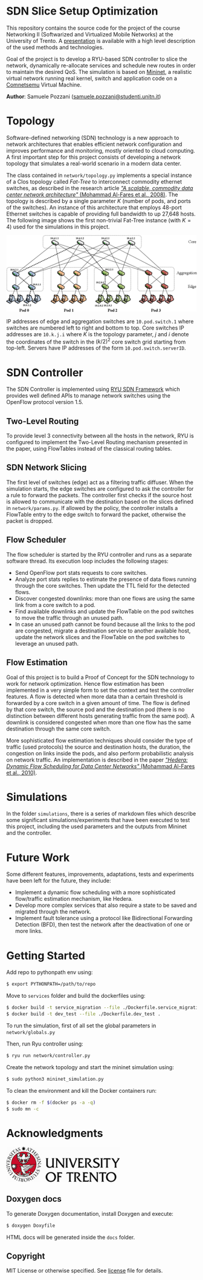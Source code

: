 # SDN Slice Setup Optimization

This repository contains the source code for the project of the course Networking II (Softwarized and Virtualized Mobile Networks) at the University of Trento. A [presentation](./presentation.pdf) is available with a high level description of the used methods and technologies.

Goal of the project is to develop a RYU-based SDN controller to slice the network, dynamically re-allocate services and schedule new routes in order to maintain the desired QoS. The simulation is based on [Mininet](http://mininet.org/), a realistic virtual network running real kernel, switch and application code on a [Comnetsemu](https://git.comnets.net/public-repo/comnetsemu) Virtual Machine.

**Author**: Samuele Pozzani (samuele.pozzani@studenti.unitn.it)

# Topology

Software-defined networking (SDN) technology is a new approach to network architectures that enables efficient network configuration and improves performance and monitoring, mostly oriented to cloud computing. A first important step for this project consists of developing a network topology that simulates a real-world scenario in a modern data center.

The class contained in `network/topology.py` implements a special instance of a Clos topology called *Fat-Tree* to interconnect commodity ethernet switches, as described in the research article [*"A scalable, commodity data center network architecture"* (Mohammad Al-Fares et al., 2008)](https://dl.acm.org/doi/10.1145/1402946.1402967). The topology is described by a single parameter $K$ (number of pods, and ports of the switches). An instance of this architecture that employs 48-port Ethernet switches is capable of providing full bandwidth to up 27,648 hosts. The following image shows the first non-trivial Fat-Tree instance (with $K = 4$) used for the simulations in this project.

<img src="./docs/imgs/fattree.png" /> 

IP addresses of edge and aggregation switches are `10.pod.switch.1` where switches are numbered left to right and bottom to top. Core switches IP addresses are `10.k.j.i` where $K$ is the topology parameter, $j$ and $i$ denote the coordinates of the switch in the $(k/2)^2$ core switch grid starting from top-left. Servers have IP addresses of the form `10.pod.switch.serverID`.     

# SDN Controller

The SDN Controller is implemented using [RYU SDN Framework](https://ryu-sdn.org/) which provides well defined APIs to manage network switches using the OpenFlow protocol version 1.5.

## Two-Level Routing

To provide level 3 connectivity between all the hosts in the network, RYU is configured to implement the Two-Level Routing mechanism presented in the paper, using FlowTables instead of the classical routing tables. 

## SDN Network Slicing

The first level of switches (edge) act as a filtering traffic diffuser. When the simulation starts, the edge switches are configured to ask the controller for a rule to forward the packets. The controller first checks if the source host is allowed to communicate with the destination based on the slices defined in `network/params.py`. If allowed by the policy, the controller installs a FlowTable entry to the edge switch to forward the packet, otherwise the packet is dropped. 

## Flow Scheduler

The flow scheduler is started by the RYU controller and runs as a separate software thread. Its execution loop includes the following stages:

- Send OpenFlow port stats requests to core switches.
- Analyze port stats replies to estimate the presence of data flows running through the core switches. Then update the TTL field for the detected flows.
- Discover congested downlinks: more than one flows are using the same link from a core switch to a pod.
- Find available downlinks and update the FlowTable on the pod switches to move the traffic through an unused path.
- In case an unused path cannot be found because all the links to the pod are congested, migrate a destination service to another available host, update the network slices and the FlowTable on the pod switches to leverage an unused path.

## Flow Estimation

Goal of this project is to build a Proof of Concept for the SDN technology to work for network optimization. Hence flow estimation has been implemented in a very simple form to set the context and test the controller features. A flow is detected when more data than a certain threshold is forwarded by a core switch in a given amount of time. The flow is defined by that core switch, the source pod and the destination pod (there is no distinction between different hosts generating traffic from the same pod). A downlink is considered congested when more than one flow has the same destination through the same core switch.

More sophisticated flow estimation techniques should consider the type of traffic (used protocols) the source and destination hosts, the duration, the congestion on links inside the pods, and also perform probabilistic analysis on network traffic. An implementation is described in the paper [*"Hedera: Dynamic Flow Scheduling for Data Center Networks"* (Mohammad Al-Fares et al., 2010)](https://dl.acm.org/doi/10.5555/1855711.1855730).   

# Simulations

In the folder `simulations`, there is a series of markdown files which describe some significant simulations/experiments that have been executed to test this project, including the used parameters and the outputs from Mininet and the controller.

# Future Work

Some different features, improvements, adaptations, tests and experiments have been left for the future, they include:

- Implement a dynamic flow scheduling with a more sophisticated flow/traffic estimation mechanism, like Hedera.
- Develop more complex services that also require a state to be saved and migrated through the network.
- Implement fault tolerance using a protocol like Bidirectional Forwarding Detection (BFD), then test the network after the deactivation of one or more links.  

# Getting Started 

Add repo to pythonpath env using: 
```bash
$ export PYTHONPATH=/path/to/repo
```  

Move to `services` folder and build the dockerfiles using: 
```bash
$ docker build -t service_migration --file ./Dockerfile.service_migration .   
$ docker build -t dev_test --file ./Dockerfile.dev_test .
```  

To run the simulation, first of all set the global parameters in `network/globals.py`

Then, run Ryu controller using: 
```bash
$ ryu run network/controller.py
```  

Create the network topology and start the mininet simulation using:
```bash
$ sudo python3 mininet_simulation.py
```

To clean the environment and kill the Docker containers run:

```bash
$ docker rm -f $(docker ps -a -q)
$ sudo mn -c   
```  

# Acknowledgments

<a href="https://www.unitn.it/"><img src="./docs/imgs/unitn-logo.jpg" width="300px"></a>

## Doxygen docs

To generate Doxygen documentation, install Doxygen and execute:  

```bash
$ doxygen Doxyfile
``` 

HTML docs will be generated inside the `docs` folder.

## Copyright

MIT License or otherwise specified. See [license](./LICENSE.txt) file for details.